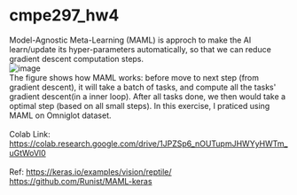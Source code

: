 # cmpe297_hw4

Model-Agnostic Meta-Learning (MAML) is approch to make the AI learn/update its hyper-parameters automatically, so that we can reduce gradient descent computation steps. </br>
![image](https://user-images.githubusercontent.com/32551600/198854725-5a84dd5a-8207-444f-9a67-4130ce9b587a.png) </br>
The figure shows how MAML works: before move to next step (from gradient descent), it will take a batch of tasks, and compute all the tasks' gradient descent(in a inner loop). After all tasks done, we then would take a optimal step (based on all small steps). In this exercise, I praticed using MAML on Omniglot dataset.</br>
</br>
Colab Link: https://colab.research.google.com/drive/1JPZSp6_nOUTupmJHWYyHWTm_uGtWoVl0
</br>
</br>
Ref: https://keras.io/examples/vision/reptile/ </br>
https://github.com/Runist/MAML-keras

